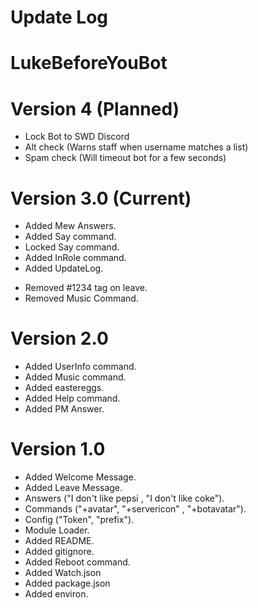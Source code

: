 # Update Log
# LukeBeforeYouBot

# Version 4 (Planned)
+ Lock Bot to SWD Discord
+ Alt check (Warns staff when username matches a list)
+ Spam check (Will timeout bot for a few seconds)

# Version 3.0 (Current)
+ Added Mew Answers.
+ Added Say command.
+ Locked Say command.
+ Added InRole command.
+ Added UpdateLog.
- Removed #1234 tag on leave.
- Removed Music Command.

# Version 2.0
+ Added UserInfo command.
+ Added Music command.
+ Added eastereggs.
+ Added Help command.
+ Added PM Answer.

# Version 1.0
+ Added Welcome Message.
+ Added Leave Message.
+ Answers ("I don't like pepsi , "I don't like coke").
+ Commands ("+avatar", "+servericon" , "+botavatar").
+ Config ("Token", "prefix").
+ Module Loader.
+ Added README.
+ Added gitignore.
+ Added Reboot command.
+ Added Watch.json
+ Added package.json
+ Added environ.


